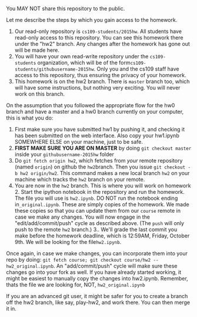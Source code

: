 You MAY NOT share this repository to the public.

Let me describe the steps by which you gain access to the homework.

1. Our read-only repository is `cs109-students/2015hw`. All students have read-only access to this repository. You can see this homework there under the "hw2" branch. Any changes after the homework has gone out will be made here.
2. You will have your own read-write repository under the `cs109-students` organization, which will be of the form`cs109-students/githubusername-2015hw`. Only you and the cs109 staff have access to this repository, thus ensuring the privacy of your homework.
3. This homework is on the hw2 branch. There is `master` branch too, which will have some instructions, but nothing very exciting. You will never work on this branch.

On the assumption that you followed the appropriate flow for the hw0 branch and have a master and a hw0 branch currently on your computer, this is what you do:

1. First make sure you have submitted hw1 by pushing it, and checking it has been submitted on the web interface. Also copy your hw1.ipynb SOMEWHERE ELSE on your machine, just to be safe.
2. **FIRST MAKE SURE YOU ARE ON MASTER** by doing `git checkout master` inside your `githubusername-2015hw` folder
3. Do `git fetch origin hw2`, which fetches from *your* remote repository (named `origin`) on github the `hw2`branch. Then you issue `git checkout -b hw2 origin/hw2`. This command makes a new local branch `hw2` on your machine which tracks the `hw2` branch on your remote.
4. You are now in the `hw2` branch. This is where you will work on homework 2. Start the ipython notebook in the repository and run the homework. The file you will use is `hw2.ipynb`. DO NOT run the notebook ending in`_original.ipynb`. These are simply copies of the homework. We made these copies so that you can update them from our `course` remote in case we make any changes. You will now engage in the "edit/add/commit/push" cycle as described above. (The `push` will only push to the remote `hw2` branch.) 3.. We'll grade the last commit you make before the homework deadline, which is 12:59AM, Friday, October 9th. We will be looking for the file`hw2.ipynb`.

Once again, in case we make changes, you can incorporate them into your repo by doing: `git fetch course; git checkout course/hw2 -- hw2_original.ipynb`. An "add/commit/push" cycle will make sure these changes go into your fork as well. If you have already started working, it might be easiest to manually copy the changes into hw2.ipynb. Remember, thats the file we are looking for, NOT, `hw2_original.ipynb`

If you are an advanced git user, it might be safer for you to create a branch off the hw2 branch, like say, play-hw2, and work there. You can then merge it in.

